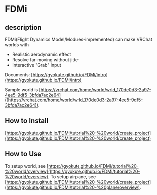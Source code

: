 # FDMi

## description
FDMi(Flight Dynamics Model/Modules-impremented) can make VRChat worlds with

- Realistic aerodynamic effect
- Resolve far-moving without jitter
- Interactive "Grab" input

Documents: [https://gyokute.github.io/FDMi/intro](https://gyokute.github.io/FDMi/intro)

Sample world is [https://vrchat.com/home/world/wrld_170de0d3-2a97-4ee5-9df5-3bfda7ac2e64]([https://vrchat.com/home/world/wrld_170de0d3-2a97-4ee5-9df5-3bfda7ac2e64)).

## How to Install
[https://gyokute.github.io/FDMi/tutorial%20-%20world/create_project](https://gyokute.github.io/FDMi/tutorial%20-%20world/create_project)

## How to Use
To setup world, see [https://gyokute.github.io/FDMi/tutorial%20-%20world/overview](https://gyokute.github.io/FDMi/tutorial%20-%20world/overview).
To setup airplane, see [https://gyokute.github.io/FDMi/tutorial%20-%20world/create_project](https://gyokute.github.io/FDMi/tutorial%20-%20plane/overview).
